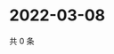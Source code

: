 # 2022-03-08

共 0 条

<!-- BEGIN WEIBO -->
<!-- 最后更新时间 Tue Mar 08 2022 04:15:36 GMT+0800 (China Standard Time) -->

<!-- END WEIBO -->
